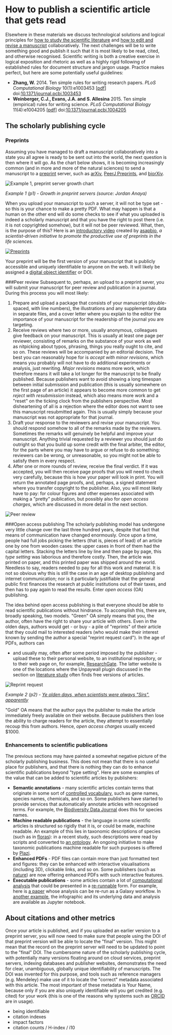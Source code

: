 How to publish a scientific article that gets read
==================================================
Elsewhere in these materials we discuss technological solutions and logical
principles for [how to study the scientific literature](../LITERATURE_STUDY) and 
[how to edit and revise a manuscript](../VERSIONING) collaboratively. The next
challenges will be to write something good and publish it such that it is most
likely to be read, cited, and otherwise recognised. Scientific writing is both
a creative exercise in logical exposition and rhetoric as well as a highly rigid
following of established rules for document structure and jargon usage. Practice
makes perfect, but here are some potentially useful guidelines:

- **Zhang, W.** 2014. Ten simple rules for writing research papers. 
  _PLoS Computational Biology_ 10(1):e1003453 
  [[pdf](writing_research_papers.pdf)]
  doi:[10.1371/journal.pcbi.1003453](http://doi.org/10.1371/journal.pcbi.1003453)
- **Weinberger, C.J., Evans, J.A. and S. Allesina** 2015. Ten simple (empirical)
  rules for writing science. _PLoS Computational Biology_ 11(4):e1004205
  [[pdf](writing_science.pdf)]
  doi:[10.1371/journal.pcbi.1004205](http://doi.org/10.1371/journal.pcbi.1004205)

The scholarly publishing cycle
------------------------------
### Preprints
Assuming you have managed to draft a manuscript collaboratively into a state you 
all agree is ready to be sent out into the world, the next question is then 
where it will go. As the chart below shows, it is becoming increasingly common 
(and in more and more of the natural sciences) to send a manuscript to a 
[preprint](https://en.wikipedia.org/wiki/Preprint) server, such as 
[arXiv](http://arxiv.org), [PeerJ Preprints](https://peerj.com/preprints/),
and [biorXiv](http://biorxiv.org). 

<a name="p1"></a>
![Example 1, preprint server growth chart](Preprint-Growth-in-Life-Sciences.jpg)

_Example 1 (p1) - Growth in preprint servers (source: Jordan Anaya)_

When you upload your manuscript to such a server, it will not be type set - so 
this is your chance to make a pretty PDF. What may happen is that a human on the 
other end will do some checks to see if what you uploaded is indeed a scholarly 
manuscript and that you have the right to post there (i.e. it is not
copyrighted somehow), but it will not be peer reviewed. What, then, is the
purpose of this? Here is an [introductory video](https://youtu.be/2zMgY8Dx9co)
created by [asapbio](http://asapbio.org/), _a scientist-driven initiative to 
promote the productive use of preprints in the life sciences._

[![Preprints](https://img.youtube.com/vi/2zMgY8Dx9co/0.jpg)](https://www.youtube.com/watch?v=2zMgY8Dx9co)

Your preprint will be the first version of your manuscript that is publicly 
accessible and uniquely identifiable to anyone on the web. It will likely be 
assigned a [digital object identifier](https://en.wikipedia.org/wiki/Digital_object_identifier) 
or DOI.

###Peer review
Subsequent to, perhaps, an upload to a preprint sever, you will submit your 
manuscript for peer review and publication in a journal. During this process you 
will most likely:

1. Prepare and upload a package that consists of your manuscript (double-spaced, 
   with line numbers), the illustrations and any supplementary data in separate 
   files, and a cover letter where you explain to the editor the importance of 
   your manuscript for the readership of the journal you are targeting.
2. Receive reviews where two or more, usually anonymous, colleagues give 
   feedback on your manuscript. This is usually at least one page per reviewer,
   consisting of remarks on the substance of your work as well as nitpicking
   about typos, phrasing, things you really ought to cite, and so on. These
   reviews will be accompanied by an editorial decision. The best you can 
   reasonably hope for is _accept with minor revisions_, which means you 
   probably will not have to do additional experiments or analysis, just 
   rewriting. _Major revisions_ means more work, which therefore means it will
   take a lot longer for the manuscript to be finally published. Because 
   publishers want to avoid showing a long timespan between initial submission 
   and publication (this is usually somewhere on the first page of an article) 
   it appears to become more common to get _reject with resubmission_
   instead, which also means more work and a "reset" on the ticking clock from
   the publishers perspective. Most disheartening of all is a rejection where
   the editor does not want to see this manuscript resubmitted again. This is
   usually simply because your manuscript was not appropriate for that journal.
3. Draft your response to the reviewers and revise your manuscript. You should
   respond somehow to all of the remarks made by the reviewers. Sometimes the
   remarks will genuinely be helpful and improve your manuscript. Anything 
   trivial requested by a reviewer you should just do outright so that you build 
   up some credit with the final arbiter, the editor, for the parts where you 
   may have to argue or refuse to do something: reviewers can be wrong, or 
   unreasonable, so you might not be able to satisfy them in every respect.
4. After one or more rounds of review, receive the final verdict. If it was 
   accepted, you will then receive page proofs that you will need to check very
   carefully, because this is how your paper will look in print. You will return
   the annotated page proofs, and, perhaps, a signed statement where you 
   transfer copyright to the publisher. Also, you will most likely have to pay:
   for colour figures and other expenses associated with making a "pretty" 
   publication, but possibly also for _open access charges_, which are discussed 
   in more detail in the next section.
   
<a name="p2"></a>
![Peer review](car_peer_review_comic_12.jpg)

###Open access publishing
The scholarly publishing model has undergone very little change over the last
three hundred years, despite that fact that means of communication have changed 
enormously. Once upon a time, people had full jobs picking the letters (that is,
pieces of lead) of an article one by one from wooden cases: the upper cases in 
front of them had the capital letters. Stacking the letters line by line and 
then page by page, this _type setting_ was laborious and therefore costly. Then,
the article was printed on paper, and this printed paper was shipped around the 
world. Needless to say, readers needed to pay for all this work and material. 
It is not so obvious why this is still the case in an age of desktop publishing 
and internet communication; nor is it particularly justifiable that the general 
public first finances the research at public institutions out of their taxes, 
and then has to pay again to read the results. Enter _open access_ (OA) 
publishing.

The idea behind open access publishing is that everyone should be able to read 
scientific publications without hindrance. To accomplish this, there are,
broadly speaking, two models. "Green" OA simply means that you, the author, 
often have the right to share your article with others. Even in the olden days,
authors would get - or buy - a pile of "reprints" of their article that they 
could mail to interested readers (who would make their interest known by sending 
the author a special "reprint request card"). In the age of PDFs, authors can
- and usually may, often after some period imposed by the publisher - upload 
these to their personal website, to an institutional repository, or to their web 
page on, for example, [ResearchGate](http://ResearchGate.org). The latter 
website is one of the locations where the Unpaywall plugin discussed in the 
section on [literature study](../LITERATURE_STUDY) often finds free versions of 
articles.

<a name="p3"></a>
![Reprint request](Sperber_reprint_request-350x257.jpg)

_Example 2 (p2) - [Ye olden days, when scientists were always "Sirs", apparently](https://cashp.columbian.gwu.edu/good-old-days)_

"Gold" OA means that the author pays the publisher to make the article 
immediately freely available on their website. Because publishers then lose
the ability to charge readers for the article, they attempt to essentially 
recoup this from authors. Hence, _open access charges_ usually exceed $1000.

### Enhancements to scientific publications
The previous sections may have painted a somewhat negative picture of the 
scholarly publishing business. This does not mean that there is no useful place 
for publishers, and that there is nothing they can do to enhance scientific
publications beyond "type setting". Here are some examples of the value that can
be added to scientific articles by publishers:

- **Semantic annotations** - many scientific articles contain terms that 
  originate in some sort of [controlled vocabulary](../SEMANTICS), such as gene 
  names, species names, chemicals, and so on. Some publishers have started to
  provide services that automatically annotate articles with recognised terms.
  For example, the [Biodiversity Data Journal](https://bdj.pensoft.net/) does
  this for species names.
- **Machine readable publications** - the language in some scientific articles 
  is structured so rigidly that it is, or could be made, machine readable. An
  example of this lies in taxonomic descriptions of species (such as in 
  [floras](https://en.wikipedia.org/wiki/Flora_(publication))): in a recent 
  study, such descriptions were read by scripts and converted to 
  [an ontology](http://doi.org/10.1186/s13326-016-0107-8). An ongoing initiative
  to make taxonomic publications machine readable for such purposes is 
  offered by [Plazi](http://plazi.org/resources/treatmentbank/goldengate-editor/).
- **Enhanced PDFs** - PDF files can contain more than just formatted text and
  figures: they can be enhanced with interactive visualisations (including 3D),
  clickable links, and so on. Some publishers (such as
  [nature](http://www.nature.com/news/announcement-nature-papers-enhanced-1.13125))
  are now offering enhanced PDFs with such interactive features.
- **Executable publications** - some articles contain a lot of 
  [computational analysis](../WORKFLOWS) that could be presented in a
  [re-runnable](../REPRODUCIBILITY) form. For example, here is 
  [a paper](http://doi.org/10.1101/gr.094508.109) whose analysis can be re-run
  as a Galaxy workflow. In [another example](http://doi.org/10.22541/au.149693987.70506124),
  the infographic and its underlying data and analysis are available as Jupyter
  notebook.

About citations and other metrics
---------------------------------
Once your article is published, and if you uploaded an earlier version to a 
preprint server, you will now need to make sure that people using the DOI of 
that preprint version will be able to locate the "final" version. This might 
mean that the record on the preprint server will need to be updated to point to
the "final" DOI. The cumbersome nature of the scholarly publishing cycle, with potentially 
many versions floating around on cloud services, preprint servers, indexing databases and
publisher websites, demonstrates the need for clear, unambiguous, globally unique 
identifiability of manuscripts. The DOI was invented for this purpose, and tools such as
reference managers (e.g. Mendeley) make use of it to locate the "correct" metadata associated
with this article. The most important of these metadata is Your Name, because only if you are
also uniquely identifiable will you get credited (e.g. cited) for your work (this is one of
the reasons why systems such as [ORCID](https://en.wikipedia.org/wiki/ORCID) are in usage).


- being identifiable
- citation indexes
- impact factors
- citation counts / H-index / i10
